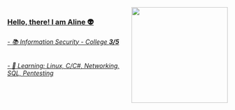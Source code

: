 <div>
  
  <a href="https://github.com/silvertongues">
    
<img height=220 align="right" src="https://github-readme-stats.vercel.app/api?username=silvertongues&count_private=true&show_icons=true&theme=tokyonight"/>

</div>

### Hello, there! I am Aline 👽

###### - 📚 Information Security - College <b>3/5</b>
###### - 📝 Learning: Linux, C/C#, Networking, SQL, Pentesting

